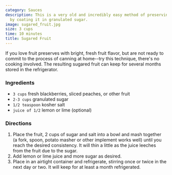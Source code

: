 ```yaml
---
category: Sauces
description: This is a very old and incredibly easy method of preserving fresh fruit
  by coating it in granulated sugar.
image: sugared_fruit.jpg
size: 3 cups
time: 10 minutes
title: Sugared Fruit
---
```


If you love fruit preserves with bright, fresh fruit flavor, but are not ready to commit to the process of canning at home--try this technique, there's no cooking involved. The resulting sugared fruit can keep for several months stored in the refrigerator.

### Ingredients

* `3 cups` fresh blackberries, sliced peaches, or other fruit
* `2-3 cups` granulated sugar
* `1/2 teaspoon` kosher salt
* `juice of 1/2` lemon or lime (optional)

### Directions

1. Place the fruit, 2 cups of sugar and salt into a bowl and mash together (a fork, spoon, potato masher or other implement works well) until you reach the desired consistency. It will thin a little as the juice leeches from the fruit due to the sugar.
2. Add lemon or lime juice and more sugar as desired.
3. Place in an airtight container and refrigerate, stirring once or twice in the next day or two. It will keep for at least a month refrigerated.